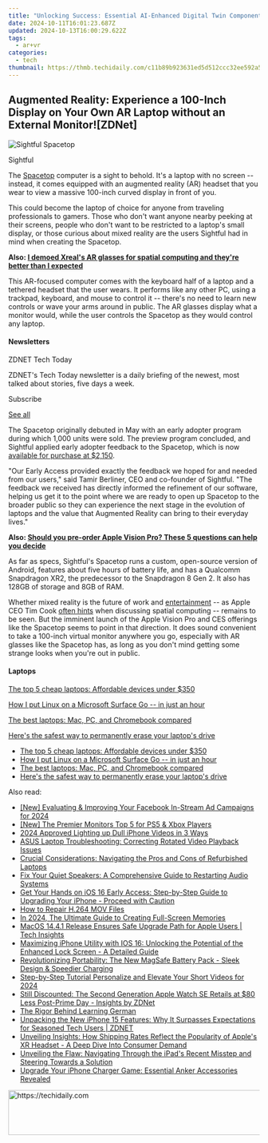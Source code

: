 ```yaml
---
title: "Unlocking Success: Essential AI-Enhanced Digital Twin Components Every Modern Enterprise Needs"
date: 2024-10-11T16:01:23.687Z
updated: 2024-10-13T16:00:29.622Z
tags:
  - ar+vr
categories:
  - tech
thumbnail: https://thmb.techidaily.com/c11b89b923631ed5d512ccc32ee592a5fb46939b31266627ae16098d24a9cb49.jpg
---
```


## Augmented Reality: Experience a 100-Inch Display on Your Own AR Laptop without an External Monitor![ZDNet]

![Sightful Spacetop](https://www.zdnet.com/a/img/resize/7ff64b211bccdae9e023f61cf988dce7f8e58804/2024/01/18/92490641-9e15-4cbc-b3d4-66c68141e43c/spacetop.jpg?auto=webp&width=1280)

Sightful

The [Spacetop](https://sightful.com/) computer is a sight to behold. It's a laptop with no screen -- instead, it comes equipped with an augmented reality (AR) headset that you wear to view a massive 100-inch curved display in front of you. 

This could become the laptop of choice for anyone from traveling professionals to gamers. Those who don't want anyone nearby peeking at their screens, people who don't want to be restricted to a laptop's small display, or those curious about mixed reality are the users Sightful had in mind when creating the Spacetop. 

**Also: [I demoed Xreal's AR glasses for spatial computing and they're better than I expected](https://www.zdnet.com/article/i-demoed-xreals-ar-glasses-for-spatial-computing-and-theyre-better-than-i-expected/)**

This AR-focused computer comes with the keyboard half of a laptop and a tethered headset that the user wears. It performs like any other PC, using a trackpad, keyboard, and mouse to control it -- there's no need to learn new controls or wave your arms around in public. The AR glasses display what a monitor would, while the user controls the Spacetop as they would control any laptop.

#### Newsletters

ZDNET Tech Today

ZDNET's Tech Today newsletter is a daily briefing of the newest, most talked about stories, five days a week.

 Subscribe

[See all](https://www.zdnet.com/newsletters/)

The Spacetop originally debuted in May with an early adopter program during which 1,000 units were sold. The preview program concluded, and Sightful applied early adopter feedback to the Spacetop, which is now [available for purchase at $2,150](https://sightful.com/).

"Our Early Access provided exactly the feedback we hoped for and needed from our users," said Tamir Berliner, CEO and co-founder of Sightful. "The feedback we received has directly informed the refinement of our software, helping us get it to the point where we are ready to open up Spacetop to the broader public so they can experience the next stage in the evolution of laptops and the value that Augmented Reality can bring to their everyday lives."

**Also: [Should you pre-order Apple Vision Pro? These 5 questions can help you decide](https://www.zdnet.com/article/apple-vision-pro-should-you-pre-order/)**

As far as specs, Sightful's Spacetop runs a custom, open-source version of Android, features about five hours of battery life, and has a Qualcomm Snapdragon XR2, the predecessor to the Snapdragon 8 Gen 2\. It also has 128GB of storage and 8GB of RAM. 

Whether mixed reality is the future of work and [entertainment](https://www.zdnet.com/article/apple-is-now-marketing-vision-pro-as-the-ultimate-entertainment-device/) \-- as Apple CEO Tim Cook [often hints](https://www.zdnet.com/article/apple-vision-pro-in-stores-february-2-pre-orders-start-january-19/) when discussing spatial computing -- remains to be seen. But the imminent launch of the Apple Vision Pro and CES offerings like the Spacetop seems to point in that direction. It does sound convenient to take a 100-inch virtual monitor anywhere you go, especially with AR glasses like the Spacetop has, as long as you don't mind getting some strange looks when you're out in public. 

#### Laptops

[The top 5 cheap laptops: Affordable devices under $350](https://www.zdnet.com/article/best-cheap-laptop/ "The top 5 cheap laptops: Affordable devices under $350")

[How I put Linux on a Microsoft Surface Go -- in just an hour](https://www.zdnet.com/article/how-i-put-linux-on-a-microsoft-surface-go-in-just-an-hour/ "How I put Linux on a Microsoft Surface Go -- in just an hour")

[The best laptops: Mac, PC, and Chromebook compared](https://www.zdnet.com/article/best-laptop/ "The best laptops: Mac, PC, and Chromebook compared")

[Here's the safest way to permanently erase your laptop's drive](https://www.zdnet.com/article/wiping-a-windows-laptop-heres-the-safest-free-way-to-erase-your-personal-data/ "Here's the safest way to permanently erase your laptop's drive")

* [The top 5 cheap laptops: Affordable devices under $350](https://www.zdnet.com/article/best-cheap-laptop/ "The top 5 cheap laptops: Affordable devices under $350")
* [How I put Linux on a Microsoft Surface Go -- in just an hour](https://www.zdnet.com/article/how-i-put-linux-on-a-microsoft-surface-go-in-just-an-hour/ "How I put Linux on a Microsoft Surface Go -- in just an hour")
* [The best laptops: Mac, PC, and Chromebook compared](https://www.zdnet.com/article/best-laptop/ "The best laptops: Mac, PC, and Chromebook compared")
* [Here's the safest way to permanently erase your laptop's drive](https://www.zdnet.com/article/wiping-a-windows-laptop-heres-the-safest-free-way-to-erase-your-personal-data/ "Here's the safest way to permanently erase your laptop's drive")

<ins class="adsbygoogle"
     style="display:block"
     data-ad-format="autorelaxed"
     data-ad-client="ca-pub-7571918770474297"
     data-ad-slot="1223367746"></ins>

<ins class="adsbygoogle"
     style="display:block"
     data-ad-client="ca-pub-7571918770474297"
     data-ad-slot="8358498916"
     data-ad-format="auto"
     data-full-width-responsive="true"></ins>

<span class="atpl-alsoreadstyle">Also read:</span>
<div><ul>
<li><a href="https://facebook-video-files.techidaily.com/new-evaluating-and-improving-your-facebook-in-stream-ad-campaigns-for-2024/"><u>[New] Evaluating & Improving Your Facebook In-Stream Ad Campaigns for 2024</u></a></li>
<li><a href="https://some-guidance.techidaily.com/new-the-premier-monitors-top-5-for-ps5-and-xbox-players/"><u>[New] The Premier Monitors Top 5 for PS5 & Xbox Players</u></a></li>
<li><a href="https://extra-skills.techidaily.com/2024-approved-lighting-up-dull-iphone-videos-in-3-ways/"><u>2024 Approved Lighting up Dull iPhone Videos in 3 Ways</u></a></li>
<li><a href="https://driver-error.techidaily.com/asus-laptop-troubleshooting-correcting-rotated-video-playback-issues/"><u>ASUS Laptop Troubleshooting: Correcting Rotated Video Playback Issues</u></a></li>
<li><a href="https://techtrends.techidaily.com/crucial-considerations-navigating-the-pros-and-cons-of-refurbished-laptops/"><u>Crucial Considerations: Navigating the Pros and Cons of Refurbished Laptops</u></a></li>
<li><a href="https://sound-issues.techidaily.com/fix-your-quiet-speakers-a-comprehensive-guide-to-restarting-audio-systems/"><u>Fix Your Quiet Speakers: A Comprehensive Guide to Restarting Audio Systems</u></a></li>
<li><a href="https://technical-tips.techidaily.com/get-your-hands-on-ios-16-early-access-step-by-step-guide-to-upgrading-your-iphone-proceed-with-caution/"><u>Get Your Hands on iOS 16 Early Access: Step-by-Step Guide to Upgrading Your iPhone - Proceed with Caution</u></a></li>
<li><a href="https://data-wizards.techidaily.com/how-to-repair-h264-mov-files/"><u>How to Repair H.264 MOV Files</u></a></li>
<li><a href="https://some-guidance.techidaily.com/in-2024-the-ultimate-guide-to-creating-full-screen-memories/"><u>In 2024, The Ultimate Guide to Creating Full-Screen Memories</u></a></li>
<li><a href="https://technical-tips.techidaily.com/macos-1441-release-ensures-safe-upgrade-path-for-apple-users-tech-insights/"><u>MacOS 14.4.1 Release Ensures Safe Upgrade Path for Apple Users | Tech Insights</u></a></li>
<li><a href="https://technical-tips.techidaily.com/maximizing-iphone-utility-with-ios-16-unlocking-the-potential-of-the-enhanced-lock-screen-a-detailed-guide/"><u>Maximizing iPhone Utility with IOS 16: Unlocking the Potential of the Enhanced Lock Screen - A Detailed Guide</u></a></li>
<li><a href="https://technical-tips.techidaily.com/revolutionizing-portability-the-new-magsafe-battery-pack-sleek-design-and-speedier-charging/"><u>Revolutionizing Portability: The New MagSafe Battery Pack - Sleek Design & Speedier Charging</u></a></li>
<li><a href="https://facebook-video-share.techidaily.com/step-by-step-tutorial-personalize-and-elevate-your-short-videos-for-2024/"><u>Step-by-Step Tutorial Personalize and Elevate Your Short Videos for 2024</u></a></li>
<li><a href="https://technical-tips.techidaily.com/still-discounted-the-second-generation-apple-watch-se-retails-at-80-less-post-prime-day-insights-by-zdnet/"><u>Still Discounted: The Second Generation Apple Watch SE Retails at $80 Less Post-Prime Day - Insights by ZDNet</u></a></li>
<li><a href="https://mondly-stories.techidaily.com/the-rigor-behind-learning-german/"><u>The Rigor Behind Learning German</u></a></li>
<li><a href="https://technical-tips.techidaily.com/unpacking-the-new-iphone-15-features-why-it-surpasses-expectations-for-seasoned-tech-users-zdnet/"><u>Unpacking the New iPhone 15 Features: Why It Surpasses Expectations for Seasoned Tech Users | ZDNET</u></a></li>
<li><a href="https://technical-tips.techidaily.com/unveiling-insights-how-shipping-rates-reflect-the-popularity-of-apples-xr-headset-a-deep-dive-into-consumer-demand/"><u>Unveiling Insights: How Shipping Rates Reflect the Popularity of Apple's XR Headset - A Deep Dive Into Consumer Demand</u></a></li>
<li><a href="https://technical-tips.techidaily.com/unveiling-the-flaw-navigating-through-the-ipads-recent-misstep-and-steering-towards-a-solution/"><u>Unveiling the Flaw: Navigating Through the iPad's Recent Misstep and Steering Towards a Solution</u></a></li>
<li><a href="https://technical-tips.techidaily.com/upgrade-your-iphone-charger-game-essential-anker-accessories-revealed/"><u>Upgrade Your iPhone Charger Game: Essential Anker Accessories Revealed</u></a></li>
</ul></div>

<!-- affiliate ads begin -->
<a href="https://aligracehair.sjv.io/c/5597632/1938698/19272" target="_top" id="1938698">
  <img src="//a.impactradius-go.com/display-ad/19272-1938698" border="0" alt="https://techidaily.com" width="728" height="90"/>
</a>
<img height="0" width="0" src="https://aligracehair.sjv.io/i/5597632/1938698/19272" style="position:absolute;visibility:hidden;" border="0" />
<!-- affiliate ads end -->

